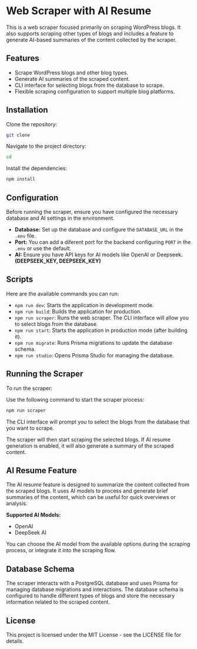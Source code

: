 # Web Scraper with AI Resume

This is a web scraper focused primarily on scraping WordPress blogs. It also supports scraping other types of blogs and includes a feature to generate AI-based summaries of the content collected by the scraper.

## Features

- Scrape WordPress blogs and other blog types.
- Generate AI summaries of the scraped content.
- CLI interface for selecting blogs from the database to scrape.
- Flexible scraping configuration to support multiple blog platforms.

## Installation

Clone the repository:
``` bash
git clone
```
Navigate to the project directory:
``` bash
cd
```
Install the dependencies:
``` bash
npm install
```
## Configuration

Before running the scraper, ensure you have configured the necessary database and AI settings in the environment.

- **Database:** Set up the database and configure the `DATABASE_URL` in the `.env` file.
- **Port:** You can add a diferent port for the backend configuring `PORT` in the `.env` or use the default.
- **AI:** Ensure you have API keys for AI models like OpenAI or Deepseek. **(DEEPSEEK_KEY, DEEPSEEK_KEY)**

## Scripts

Here are the available commands you can run:

- `npm run dev`: Starts the application in development mode.
- `npm run build`: Builds the application for production.
- `npm run scraper`: Runs the web scraper. The CLI interface will allow you to select blogs from the database.
- `npm run start`: Starts the application in production mode (after building it).
- `npm run migrate`: Runs Prisma migrations to update the database schema.
- `npm run studio`: Opens Prisma Studio for managing the database.

## Running the Scraper

To run the scraper:

Use the following command to start the scraper process:
``` bash
npm run scraper
```
The CLI interface will prompt you to select the blogs from the database that you want to scrape.

The scraper will then start scraping the selected blogs. If AI resume generation is enabled, it will also generate a summary of the scraped content.

## AI Resume Feature

The AI resume feature is designed to summarize the content collected from the scraped blogs. It uses AI models to process and generate brief summaries of the content, which can be useful for quick overviews or analysis.

**Supported AI Models:**

- OpenAI
- DeepSeek AI

You can choose the AI model from the available options during the scraping process, or integrate it into the scraping flow.

## Database Schema

The scraper interacts with a PostgreSQL database and uses Prisma for managing database migrations and interactions. The database schema is configured to handle different types of blogs and store the necessary information related to the scraped content.

## License

This project is licensed under the MIT License - see the LICENSE file for details.
